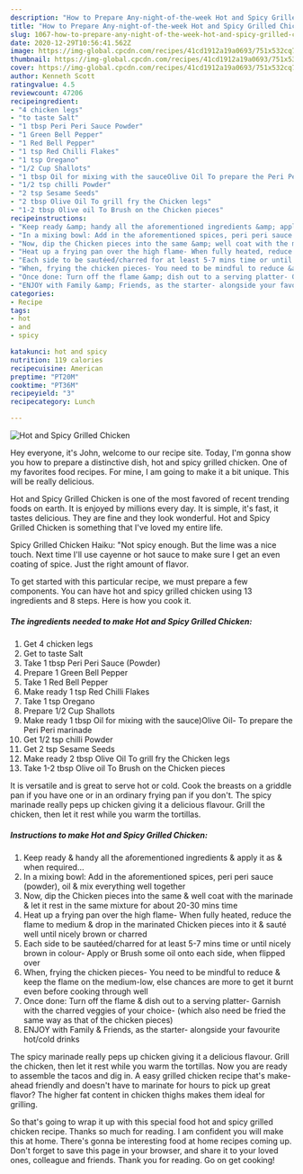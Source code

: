 ```yaml
---
description: "How to Prepare Any-night-of-the-week Hot and Spicy Grilled Chicken"
title: "How to Prepare Any-night-of-the-week Hot and Spicy Grilled Chicken"
slug: 1067-how-to-prepare-any-night-of-the-week-hot-and-spicy-grilled-chicken
date: 2020-12-29T10:56:41.562Z
image: https://img-global.cpcdn.com/recipes/41cd1912a19a0693/751x532cq70/hot-and-spicy-grilled-chicken-recipe-main-photo.jpg
thumbnail: https://img-global.cpcdn.com/recipes/41cd1912a19a0693/751x532cq70/hot-and-spicy-grilled-chicken-recipe-main-photo.jpg
cover: https://img-global.cpcdn.com/recipes/41cd1912a19a0693/751x532cq70/hot-and-spicy-grilled-chicken-recipe-main-photo.jpg
author: Kenneth Scott
ratingvalue: 4.5
reviewcount: 47206
recipeingredient:
- "4 chicken legs"
- "to taste Salt"
- "1 tbsp Peri Peri Sauce Powder"
- "1 Green Bell Pepper"
- "1 Red Bell Pepper"
- "1 tsp Red Chilli Flakes"
- "1 tsp Oregano"
- "1/2 Cup Shallots"
- "1 tbsp Oil for mixing with the sauceOlive Oil To prepare the Peri Peri marinade"
- "1/2 tsp chilli Powder"
- "2 tsp Sesame Seeds"
- "2 tbsp Olive Oil To grill fry the Chicken legs"
- "1-2 tbsp Olive oil To Brush on the Chicken pieces"
recipeinstructions:
- "Keep ready &amp; handy all the aforementioned ingredients &amp; apply it as &amp; when required..."
- "In a mixing bowl: Add in the aforementioned spices, peri peri sauce (powder), oil &amp; mix everything well together"
- "Now, dip the Chicken pieces into the same &amp; well coat with the marinade &amp; let it rest in the same mixture for about 20-30 mins time"
- "Heat up a frying pan over the high flame- When fully heated, reduce the flame to medium &amp; drop in the marinated Chicken pieces into it &amp; sauté well until nicely brown or charred"
- "Each side to be sautéed/charred for at least 5-7 mins time or until nicely brown in colour- Apply or Brush some oil onto each side, when flipped over"
- "When, frying the chicken pieces- You need to be mindful to reduce &amp; keep the flame on the medium-low, else chances are more to get it burnt even before cooking through well"
- "Once done: Turn off the flame &amp; dish out to a serving platter- Garnish with the charred veggies of your choice- (which also need be fried the same way as that of the chicken pieces)"
- "ENJOY with Family &amp; Friends, as the starter- alongside your favourite hot/cold drinks"
categories:
- Recipe
tags:
- hot
- and
- spicy

katakunci: hot and spicy 
nutrition: 119 calories
recipecuisine: American
preptime: "PT20M"
cooktime: "PT36M"
recipeyield: "3"
recipecategory: Lunch

---
```



![Hot and Spicy Grilled Chicken](https://img-global.cpcdn.com/recipes/41cd1912a19a0693/751x532cq70/hot-and-spicy-grilled-chicken-recipe-main-photo.jpg)

Hey everyone, it's John, welcome to our recipe site. Today, I'm gonna show you how to prepare a distinctive dish, hot and spicy grilled chicken. One of my favorites food recipes. For mine, I am going to make it a bit unique. This will be really delicious.

Hot and Spicy Grilled Chicken is one of the most favored of recent trending foods on earth. It is enjoyed by millions every day. It is simple, it's fast, it tastes delicious. They are fine and they look wonderful. Hot and Spicy Grilled Chicken is something that I've loved my entire life.

Spicy Grilled Chicken Haiku: &#34;Not spicy enough. But the lime was a nice touch. Next time I&#39;ll use cayenne or hot sauce to make sure I get an even coating of spice. Just the right amount of flavor.


To get started with this particular recipe, we must prepare a few components. You can have hot and spicy grilled chicken using 13 ingredients and 8 steps. Here is how you cook it.

<!--inarticleads1-->

##### The ingredients needed to make Hot and Spicy Grilled Chicken:

1. Get 4 chicken legs
1. Get to taste Salt
1. Take 1 tbsp Peri Peri Sauce (Powder)
1. Prepare 1 Green Bell Pepper
1. Take 1 Red Bell Pepper
1. Make ready 1 tsp Red Chilli Flakes
1. Take 1 tsp Oregano
1. Prepare 1/2 Cup Shallots
1. Make ready 1 tbsp Oil for mixing with the sauce)Olive Oil- To prepare the Peri Peri marinade
1. Get 1/2 tsp chilli Powder
1. Get 2 tsp Sesame Seeds
1. Make ready 2 tbsp Olive Oil To grill fry the Chicken legs
1. Take 1-2 tbsp Olive oil To Brush on the Chicken pieces


It is versatile and is great to serve hot or cold. Cook the breasts on a griddle pan if you have one or in an ordinary frying pan if you don&#39;t. The spicy marinade really peps up chicken giving it a delicious flavour. Grill the chicken, then let it rest while you warm the tortillas. 

<!--inarticleads2-->

##### Instructions to make Hot and Spicy Grilled Chicken:

1. Keep ready &amp; handy all the aforementioned ingredients &amp; apply it as &amp; when required...
1. In a mixing bowl: Add in the aforementioned spices, peri peri sauce (powder), oil &amp; mix everything well together
1. Now, dip the Chicken pieces into the same &amp; well coat with the marinade &amp; let it rest in the same mixture for about 20-30 mins time
1. Heat up a frying pan over the high flame- When fully heated, reduce the flame to medium &amp; drop in the marinated Chicken pieces into it &amp; sauté well until nicely brown or charred
1. Each side to be sautéed/charred for at least 5-7 mins time or until nicely brown in colour- Apply or Brush some oil onto each side, when flipped over
1. When, frying the chicken pieces- You need to be mindful to reduce &amp; keep the flame on the medium-low, else chances are more to get it burnt even before cooking through well
1. Once done: Turn off the flame &amp; dish out to a serving platter- Garnish with the charred veggies of your choice- (which also need be fried the same way as that of the chicken pieces)
1. ENJOY with Family &amp; Friends, as the starter- alongside your favourite hot/cold drinks


The spicy marinade really peps up chicken giving it a delicious flavour. Grill the chicken, then let it rest while you warm the tortillas. Now you are ready to assemble the tacos and dig in. A easy grilled chicken recipe that&#39;s make-ahead friendly and doesn&#39;t have to marinate for hours to pick up great flavor? The higher fat content in chicken thighs makes them ideal for grilling. 

So that's going to wrap it up with this special food hot and spicy grilled chicken recipe. Thanks so much for reading. I am confident you will make this at home. There's gonna be interesting food at home recipes coming up. Don't forget to save this page in your browser, and share it to your loved ones, colleague and friends. Thank you for reading. Go on get cooking!
